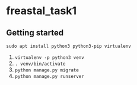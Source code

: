# freastal_task1

## Getting started

`sudo apt install python3 python3-pip virtualenv`

1. `virtualenv -p python3 venv`
2. `. venv/bin/activate`
3. `python manage.py migrate`
4. `python manage.py runserver`
